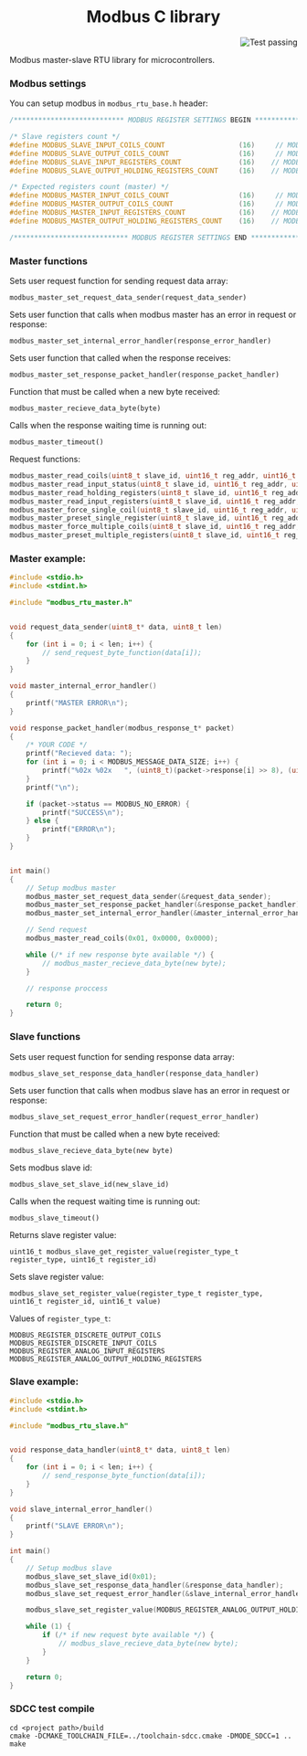 <p align="center">
  <h1 align="center">Modbus C library</h1>
</p>

<p align="right">
  <img alt="Test passing" src="https://github.com/DrDeLaBill/modbus_rtu_puk/workflows/C-Build-Test/badge.svg?branch=main">
</p>

Modbus master-slave RTU library for microcontrollers.

### Modbus settings

You can setup modbus in ```modbus_rtu_base.h``` header:
```C
/*************************** MODBUS REGISTER SETTINGS BEGIN ***************************/

/* Slave registers count */
#define MODBUS_SLAVE_INPUT_COILS_COUNT                  (16)     // MODBUS default: 9999
#define MODBUS_SLAVE_OUTPUT_COILS_COUNT                 (16)     // MODBUS default: 9999
#define MODBUS_SLAVE_INPUT_REGISTERS_COUNT              (16)    // MODBUS default: 9999
#define MODBUS_SLAVE_OUTPUT_HOLDING_REGISTERS_COUNT     (16)    // MODBUS default: 9999

/* Expected registers count (master) */
#define MODBUS_MASTER_INPUT_COILS_COUNT                 (16)     // MODBUS default: 9999
#define MODBUS_MASTER_OUTPUT_COILS_COUNT                (16)     // MODBUS default: 9999
#define MODBUS_MASTER_INPUT_REGISTERS_COUNT             (16)    // MODBUS default: 9999
#define MODBUS_MASTER_OUTPUT_HOLDING_REGISTERS_COUNT    (16)    // MODBUS default: 9999

/**************************** MODBUS REGISTER SETTINGS END ****************************/
```

### Master functions

Sets user request function for sending request data array:

```modbus_master_set_request_data_sender(request_data_sender)```

Sets user function that calls when modbus master has an error in request or response:

```modbus_master_set_internal_error_handler(response_error_handler)```

Sets user function that called when the response receives:

```modbus_master_set_response_packet_handler(response_packet_handler)```

Function that must be called when a new byte received:

```modbus_master_recieve_data_byte(byte)```

Calls when the response waiting time is running out:

```modbus_master_timeout()```

Request functions:
```C
modbus_master_read_coils(uint8_t slave_id, uint16_t reg_addr, uint16_t reg_count);
modbus_master_read_input_status(uint8_t slave_id, uint16_t reg_addr, uint16_t reg_count);
modbus_master_read_holding_registers(uint8_t slave_id, uint16_t reg_addr, uint16_t reg_count);
modbus_master_read_input_registers(uint8_t slave_id, uint16_t reg_addr, uint16_t reg_count);
modbus_master_force_single_coil(uint8_t slave_id, uint16_t reg_addr, uint16_t reg_val);
modbus_master_preset_single_register(uint8_t slave_id, uint16_t reg_addr, uint16_t reg_val);
modbus_master_force_multiple_coils(uint8_t slave_id, uint16_t reg_addr, bool* data, uint16_t reg_count);
modbus_master_preset_multiple_registers(uint8_t slave_id, uint16_t reg_addr, uint16_t* data, uint16_t reg_count);
```

### Master example:
```C
#include <stdio.h>
#include <stdint.h>

#include "modbus_rtu_master.h"


void request_data_sender(uint8_t* data, uint8_t len)
{
    for (int i = 0; i < len; i++) {
        // send_request_byte_function(data[i]);
    }
}

void master_internal_error_handler()
{
    printf("MASTER ERROR\n");
}

void response_packet_handler(modbus_response_t* packet)
{
    /* YOUR CODE */
    printf("Recieved data: ");
    for (int i = 0; i < MODBUS_MESSAGE_DATA_SIZE; i++) {
        printf("%02x %02x   ", (uint8_t)(packet->response[i] >> 8), (uint8_t)(packet->response[i]));
    }
    printf("\n");

    if (packet->status == MODBUS_NO_ERROR) {
        printf("SUCCESS\n");
    } else {
        printf("ERROR\n");
    }
}


int main()
{
    // Setup modbus master
    modbus_master_set_request_data_sender(&request_data_sender);
    modbus_master_set_response_packet_handler(&response_packet_handler);
    modbus_master_set_internal_error_handler(&master_internal_error_handler);

    // Send request
    modbus_master_read_coils(0x01, 0x0000, 0x0000);

    while (/* if new response byte available */) {
        // modbus_master_recieve_data_byte(new byte);
    }

    // response proccess

    return 0;
}
```
### Slave functions

Sets user request function for sending response data array:

```modbus_slave_set_response_data_handler(response_data_handler)```

Sets user function that calls when modbus slave has an error in request or response:

```modbus_slave_set_request_error_handler(request_error_handler)```

Function that must be called when a new byte received:

```modbus_slave_recieve_data_byte(new byte)```

Sets modbus slave id:

```modbus_slave_set_slave_id(new_slave_id)```

Calls when the request waiting time is running out:

```modbus_slave_timeout()```

Returns slave register value:

```uint16_t modbus_slave_get_register_value(register_type_t register_type, uint16_t register_id)```

Sets slave register value: 

```modbus_slave_set_register_value(register_type_t register_type, uint16_t register_id, uint16_t value)```

Values of ```register_type_t```:

```
MODBUS_REGISTER_DISCRETE_OUTPUT_COILS
MODBUS_REGISTER_DISCRETE_INPUT_COILS
MODBUS_REGISTER_ANALOG_INPUT_REGISTERS
MODBUS_REGISTER_ANALOG_OUTPUT_HOLDING_REGISTERS
```

### Slave example:
```C
#include <stdio.h>
#include <stdint.h>

#include "modbus_rtu_slave.h"


void response_data_handler(uint8_t* data, uint8_t len)
{
    for (int i = 0; i < len; i++) {
        // send_response_byte_function(data[i]);
    }
}

void slave_internal_error_handler()
{
    printf("SLAVE ERROR\n");
}

int main()
{
    // Setup modbus slave
    modbus_slave_set_slave_id(0x01);
    modbus_slave_set_response_data_handler(&response_data_handler);
    modbus_slave_set_request_error_handler(&slave_internal_error_handler);

    modbus_slave_set_register_value(MODBUS_REGISTER_ANALOG_OUTPUT_HOLDING_REGISTERS, 0x0000, 0x1234);

    while (1) {
        if (/* if new request byte available */) {
            // modbus_slave_recieve_data_byte(new byte);
        }
    }

    return 0;
}
```

### SDCC test compile

```
cd <project path>/build
cmake -DCMAKE_TOOLCHAIN_FILE=../toolchain-sdcc.cmake -DMODE_SDCC=1 ..
make
```
